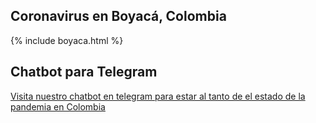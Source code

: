 ## Coronavirus en Boyacá, Colombia

{% include boyaca.html %}

## Chatbot para Telegram
[Visita nuestro chatbot en telegram para estar al tanto de el estado de la pandemia en Colombia
](https://t.me/Colcoronabot)